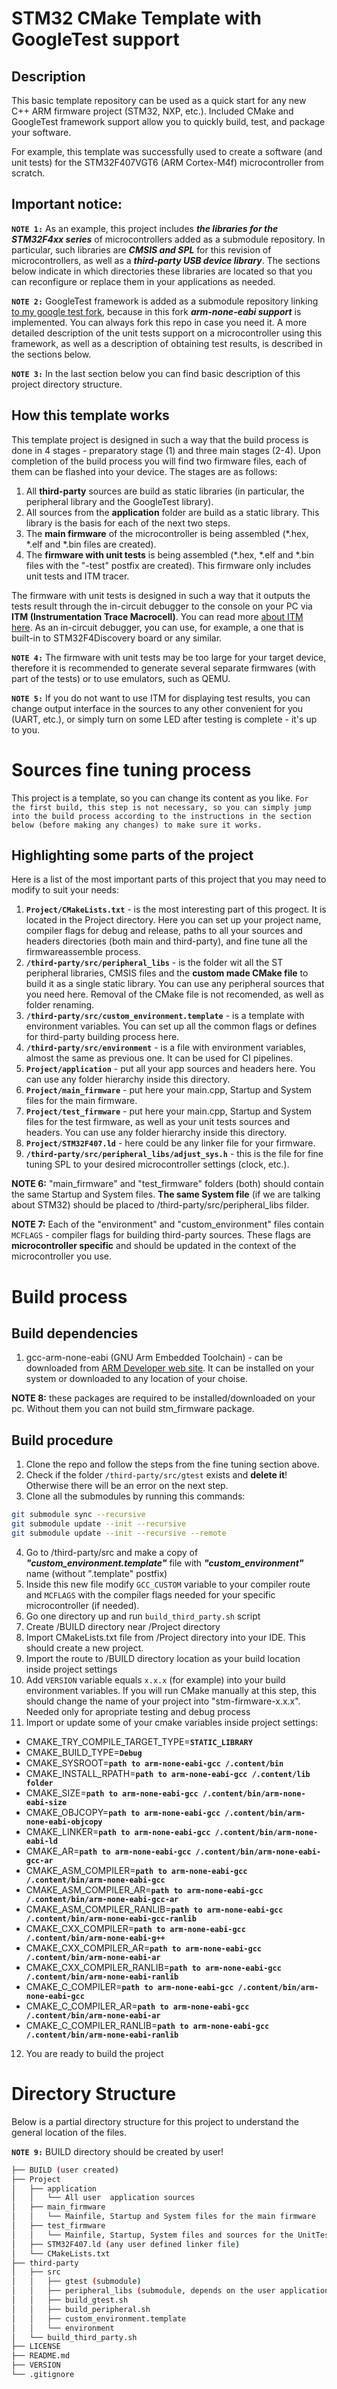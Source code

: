 # STM32 CMake Template with GoogleTest support

## Description

This basic template repository can be used as a quick start for any new C++ ARM firmware project (STM32, NXP, etc.). Included CMake and GoogleTest framework support allow you to quickly build, test, and package your software.

For example, this template was successfully used to create a software (and unit tests) for the STM32F407VGT6 (ARM Cortex-M4f) microcontroller from scratch.

## Important notice:

>>>
**`NOTE 1:`**  As an example, this project includes _**the libraries for the STM32F4xx series**_ of microcontrollers added as a submodule repository. In particular, such libraries are _**CMSIS and SPL**_ for this revision of microcontrollers, as well as a _**third-party USB device library**_. The sections below indicate in which directories these libraries are located so that you can reconfigure or replace them in your applications as needed.
>>>

>>>
**`NOTE 2:`**  GoogleTest framework is added as a submodule repository linking [to my google test fork](https://github.com/tfazli/gtest), because in this fork _**arm-none-eabi support**_ is implemented. You can always fork this repo in case you need it. A more detailed description of the unit tests support on a microcontroller using this framework, as well as a description of obtaining test results, is described in the sections below.
>>>

>>>
**`NOTE 3:`**  In the last section below you can find basic description of this project directory structure.
>>>


## How this template works

This template project is designed in such a way that the build process is done in 4 stages - preparatory stage (1) and three main stages (2-4). Upon completion of the build process you will find two firmware files, each of them can be flashed into your device. The stages are as follows:

1. All **third-party** sources are build as static libraries (in particular, the peripheral library and the GoogleTest library).
2. All sources from the **application** folder are build as a static library. This library is the basis for each of the next two steps.
3. The **main firmware** of the microcontroller is being assembled (*.hex, *.elf and *.bin files are created).
4. The **firmware with unit tests** is being assembled (*.hex, *.elf and *.bin files with the "-test" postfix are created). This firmware only includes unit tests and ITM tracer.

The firmware with unit tests is designed in such a way that it outputs the tests result through the in-circuit debugger to the console on your PC via **ITM (Instrumentation Trace Macrocell)**. You can read more [about ITM here](https://interrupt.memfault.com/blog/profiling-firmware-on-cortex-m). As an in-circuit debugger, you can use, for example, a one that is built-in to STM32F4Discovery board or any similar.

>>>
**`NOTE 4:`**  The firmware with unit tests may be too large for your target device, therefore it is recommended to generate several separate firmwares (with part of the tests) or to use emulators, such as QEMU.
>>>

>>>
**`NOTE 5:`**  If you do not want to use ITM for displaying test results, you can change output interface in the sources to any other convenient for you (UART, etc.), or simply turn on some LED after testing is complete - it's up to you.
>>>


# Sources fine tuning process

This project is a template, so you can change its content as you like. `For the first build, this step is not necessary, so you can simply jump into the build process according to the instructions in the section below (before making any changes) to make sure it works.`

## Highlighting some parts of the project

Here is a list of the most important parts of this project that you may need to modify to suit your needs:

1. **`Project/CMakeLists.txt`** - is the most interesting part of this progect. It is located in the Project directory. Here you can set up your project name, compiler flags for debug and release, paths to all your sources and headers directories (both main and third-party), and fine tune all the firmwareassemble process.
2. **`/third-party/src/peripheral_libs`** - is the folder wit all the ST peripheral libraries, CMSIS files and the **custom made CMake file** to build it as a single static library. You can use any peripheral sources that you need here. Removal of the CMake file is not recomended, as well as folder renaming.
3. **`/third-party/src/custom_environment.template`** - is a template with environment variables. You can set up all the common flags or defines for third-party building process here.
4. **`/third-party/src/environment`** - is a file with environment variables, almost the same as previous one. It can be used for CI pipelines.
4. **`Project/application`** - put all your app sources and headers here. You can use any folder hierarchy inside this directory.
5. **`Project/main_firmware`** - put here your main.cpp, Startup and System files for the main firmware.
6. **`Project/test_firmware`** - put here your main.cpp, Startup and System files for the test firmware, as well as your unit tests sources and headers. You can use any folder hierarchy inside this directory.
7. **`Project/STM32F407.ld`** - here could be any linker file for your firmware.
8. **`/third-party/src/peripheral_libs/adjust_sys.h`** - this is the file for fine tuning SPL to your desired microcontroller settings (clock, etc.).

>>>
**NOTE 6:** "main_firmware" and "test_firmware" folders (both) should contain the same Startup and System files. **The same System file** (if we are talking about STM32) should be placed to /third-party/src/peripheral_libs filder.
>>>

>>>
**NOTE 7:** Each of the "environment" and "custom_environment" files contain `MCFLAGS` - compiler flags for building third-party sources. These flags are **microcontroller specific** and should be updated in the context of the microcontroller you use.
>>>


# Build process

## Build dependencies

1. gcc-arm-none-eabi (GNU Arm Embedded Toolchain) - can be downloaded from [ARM Developer web site](https://developer.arm.com/tools-and-software/open-source-software/developer-tools/gnu-toolchain/gnu-rm/downloads). It can be installed on your system or downloaded to any location of your choise.

>>>
**NOTE 8:** these packages are required to be installed/downloaded on your pc. Without them you can not build stm_firmware package.
>>>

## Build procedure

1. Clone the repo and follow the steps from the fine tuning section above.
2. Check if the folder `/third-party/src/gtest` exists and **delete it**! Otherwise there will be an error on the next step.
3. Clone all the submodules by running this commands:
```bash
git submodule sync --recursive
git submodule update --init --recursive
git submodule update --init --recursive --remote
```
4. Go to /third-party/src and make a copy of ***"custom_environment.template"*** file with ***"custom_environment"*** name (without ".template" postfix)
5. Inside this new file modify `GCC_CUSTOM` variable to your compiler route and `MCFLAGS` with the compiler flags needed for your specific microcontroller (if needed).
6. Go one directory up and run `build_third_party.sh` script
7. Create /BUILD directory near /Project directory
8. Import CMakeLists.txt file from /Project directory into your IDE. This should create a new project.
9. Import the route to /BUILD directory location as your build location inside project settings
10. Add `VERSION` variable equals `x.x.x` (for example) into your build environment variables. If you will run CMake manually at this step, this should change the name of your project into "stm-firmware-x.x.x". Needed only for apropriate testing and debug process
11. Import or update some of your cmake variables inside project settings:
   - CMAKE_TRY_COMPILE_TARGET_TYPE=**`STATIC_LIBRARY`**
   - CMAKE_BUILD_TYPE=**`Debug`**
   - CMAKE_SYSROOT=**`path to arm-none-eabi-gcc /.content/bin`**
   - CMAKE_INSTALL_RPATH=**`path to arm-none-eabi-gcc /.content/lib folder`**
   - CMAKE_SIZE=**`path to arm-none-eabi-gcc /.content/bin/arm-none-eabi-size`**
   - CMAKE_OBJCOPY=**`path to arm-none-eabi-gcc /.content/bin/arm-none-eabi-objcopy`**
   - CMAKE_LINKER=**`path to arm-none-eabi-gcc /.content/bin/arm-none-eabi-ld`**
   - CMAKE_AR=**`path to arm-none-eabi-gcc /.content/bin/arm-none-eabi-gcc-ar`**
   - CMAKE_ASM_COMPILER=**`path to arm-none-eabi-gcc /.content/bin/arm-none-eabi-gcc`**
   - CMAKE_ASM_COMPILER_AR=**`path to arm-none-eabi-gcc /.content/bin/arm-none-eabi-gcc-ar`**
   - CMAKE_ASM_COMPILER_RANLIB=**`path to arm-none-eabi-gcc /.content/bin/arm-none-eabi-gcc-ranlib`**
   - CMAKE_CXX_COMPILER=**`path to arm-none-eabi-gcc /.content/bin/arm-none-eabi-g++`**
   - CMAKE_CXX_COMPILER_AR=**`path to arm-none-eabi-gcc /.content/bin/arm-none-eabi-ar`**
   - CMAKE_CXX_COMPILER_RANLIB=**`path to arm-none-eabi-gcc /.content/bin/arm-none-eabi-ranlib`**
   - CMAKE_C_COMPILER=**`path to arm-none-eabi-gcc /.content/bin/arm-none-eabi-gcc`**
   - CMAKE_C_COMPILER_AR=**`path to arm-none-eabi-gcc /.content/bin/arm-none-eabi-ar`**
   - CMAKE_C_COMPILER_RANLIB=**`path to arm-none-eabi-gcc /.content/bin/arm-none-eabi-ranlib`**
12. You are ready to build the project


# Directory Structure

Below is a partial directory structure for this project to understand the general location of the files.

>>>
**`NOTE 9:`**  BUILD directory should be created by user!
>>>

```bash
├── BUILD (user created)
├── Project
│   ├── application
│   │   └── All user  application sources
│   ├── main_firmware
│   │   └── Mainfile, Startup and System files for the main firmware
│   ├── test_firmware
│   │   └── Mainfile, Startup, System files and sources for the UnitTests firmware
│   ├── STM32F407.ld (any user defined linker file)
│   └── CMakeLists.txt
├── third-party
│   ├── src
│   │   ├── gtest (submodule)
│   │   ├── peripheral_libs (submodule, depends on the user application)
│   │   ├── build_gtest.sh
│   │   ├── build_peripheral.sh
│   │   ├── custom_environment.template
│   │   └── environment
│   └── build_third_party.sh
├── LICENSE
├── README.md
├── VERSION
└── .gitignore
```

